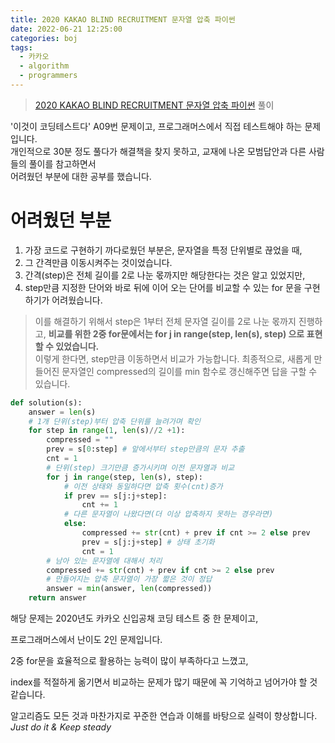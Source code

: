 ```yaml
---
title: 2020 KAKAO BLIND RECRUITMENT 문자열 압축 파이썬
date: 2022-06-21 12:25:00
categories: boj
tags:
  - 카카오
  - algorithm
  - programmers
---
```



> [2020 KAKAO BLIND RECRUITMENT 문자열 압축 파이썬](https://programmers.co.kr/learn/courses/30/lessons/60057) 풀이

'이것이 코딩테스트다' A09번 문제이고, 프로그래머스에서 직접 테스트해야 하는 문제입니다.   
개인적으로 30분 정도 풀다가 해결책을 찾지 못하고, 교재에 나온 모범답안과 다른 사람들의 풀이를 참고하면서   
어려웠던 부분에 대한 공부를 했습니다.

# 어려웠던 부분
1. 가장 코드로 구현하기 까다로웠던 부분은, 문자열을 특정 단위별로 끊었을 때,   
2. 그 간격만큼 이동시켜주는 것이었습니다.
3. 간격(step)은 전체 길이를 2로 나눈 몫까지만 해당한다는 것은 알고 있었지만,
4. step만큼 지정한 단어와 바로 뒤에 이어 오는 단어를 비교할 수 있는 for 문을 구현하기가 어려웠습니다.

> 이를 해결하기 위해서 step은 1부터 전체 문자열 길이를 2로 나눈 몫까지 진행하고,
> **비교를 위한 2중 for문에서는 for j in range(step, len(s), step) 으로 표현할 수 있었습니다.**   
> 이렇게 한다면, step만큼 이동하면서 비교가 가능합니다.
> 최종적으로, 새롭게 만들어진 문자열인 compressed의 길이를 min 함수로 갱신해주면 답을 구할 수 있습니다.
~~~python
def solution(s):
    answer = len(s)
    # 1개 단위(step)부터 압축 단위를 늘려가며 확인
    for step in range(1, len(s)//2 +1):
        compressed = ""
        prev = s[0:step] # 앞에서부터 step만큼의 문자 추출
        cnt = 1
        # 단위(step) 크기만큼 증가시키며 이전 문자열과 비교
        for j in range(step, len(s), step):
            # 이전 상태와 동일하다면 압축 횟수(cnt)증가
            if prev == s[j:j+step]:
                cnt += 1
            # 다른 문자열이 나왔다면(더 이상 압축하지 못하는 경우라면)
            else:
                compressed += str(cnt) + prev if cnt >= 2 else prev
                prev = s[j:j+step] # 상태 초기화
                cnt = 1
        # 남아 있는 문자열에 대해서 처리
        compressed += str(cnt) + prev if cnt >= 2 else prev
        # 만들어지는 압축 문자열이 가장 짧은 것이 정답
        answer = min(answer, len(compressed))
    return answer
~~~

해당 문제는 2020년도 카카오 신입공채 코딩 테스트 중 한 문제이고,   

프로그래머스에서 난이도 2인 문제입니다.

2중 for문을 효율적으로 활용하는 능력이 많이 부족하다고 느꼈고, 

index를 적절하게 옮기면서 비교하는 문제가 많기 때문에 꼭 기억하고 넘어가야 할 것 같습니다.

알고리즘도 모든 것과 마찬가지로 꾸준한 연습과 이해를 바탕으로 실력이 향상합니다.    
*Just do it & Keep steady*

